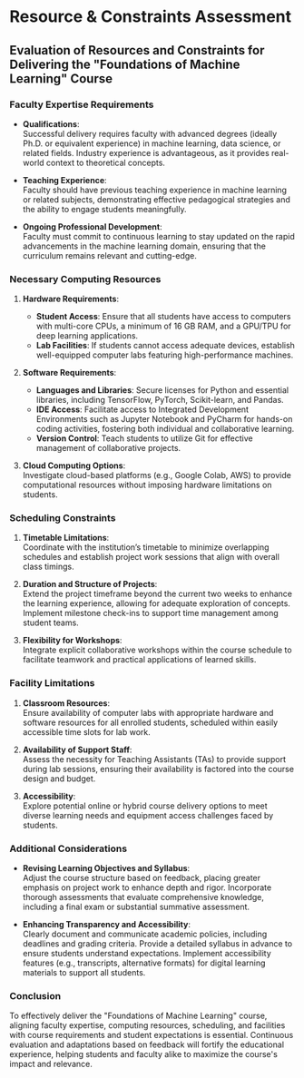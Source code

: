 Resource & Constraints Assessment
=================================

## Evaluation of Resources and Constraints for Delivering the "Foundations of Machine Learning" Course

### Faculty Expertise Requirements
- **Qualifications**:  
  Successful delivery requires faculty with advanced degrees (ideally Ph.D. or equivalent experience) in machine learning, data science, or related fields. Industry experience is advantageous, as it provides real-world context to theoretical concepts.

- **Teaching Experience**:  
  Faculty should have previous teaching experience in machine learning or related subjects, demonstrating effective pedagogical strategies and the ability to engage students meaningfully.

- **Ongoing Professional Development**:  
  Faculty must commit to continuous learning to stay updated on the rapid advancements in the machine learning domain, ensuring that the curriculum remains relevant and cutting-edge.

### Necessary Computing Resources
1. **Hardware Requirements**:  
   - **Student Access**: Ensure that all students have access to computers with multi-core CPUs, a minimum of 16 GB RAM, and a GPU/TPU for deep learning applications.
   - **Lab Facilities**: If students cannot access adequate devices, establish well-equipped computer labs featuring high-performance machines.

2. **Software Requirements**:  
   - **Languages and Libraries**: Secure licenses for Python and essential libraries, including TensorFlow, PyTorch, Scikit-learn, and Pandas.
   - **IDE Access**: Facilitate access to Integrated Development Environments such as Jupyter Notebook and PyCharm for hands-on coding activities, fostering both individual and collaborative learning.
   - **Version Control**: Teach students to utilize Git for effective management of collaborative projects.

3. **Cloud Computing Options**:  
   Investigate cloud-based platforms (e.g., Google Colab, AWS) to provide computational resources without imposing hardware limitations on students.

### Scheduling Constraints
1. **Timetable Limitations**:  
   Coordinate with the institution’s timetable to minimize overlapping schedules and establish project work sessions that align with overall class timings.

2. **Duration and Structure of Projects**:  
   Extend the project timeframe beyond the current two weeks to enhance the learning experience, allowing for adequate exploration of concepts. Implement milestone check-ins to support time management among student teams.

3. **Flexibility for Workshops**:  
   Integrate explicit collaborative workshops within the course schedule to facilitate teamwork and practical applications of learned skills.

### Facility Limitations
1. **Classroom Resources**:  
   Ensure availability of computer labs with appropriate hardware and software resources for all enrolled students, scheduled within easily accessible time slots for lab work.

2. **Availability of Support Staff**:  
   Assess the necessity for Teaching Assistants (TAs) to provide support during lab sessions, ensuring their availability is factored into the course design and budget.

3. **Accessibility**:  
   Explore potential online or hybrid course delivery options to meet diverse learning needs and equipment access challenges faced by students.

### Additional Considerations
- **Revising Learning Objectives and Syllabus**:  
  Adjust the course structure based on feedback, placing greater emphasis on project work to enhance depth and rigor. Incorporate thorough assessments that evaluate comprehensive knowledge, including a final exam or substantial summative assessment.

- **Enhancing Transparency and Accessibility**:  
  Clearly document and communicate academic policies, including deadlines and grading criteria. Provide a detailed syllabus in advance to ensure students understand expectations. Implement accessibility features (e.g., transcripts, alternative formats) for digital learning materials to support all students.

### Conclusion
To effectively deliver the "Foundations of Machine Learning" course, aligning faculty expertise, computing resources, scheduling, and facilities with course requirements and student expectations is essential. Continuous evaluation and adaptations based on feedback will fortify the educational experience, helping students and faculty alike to maximize the course's impact and relevance.